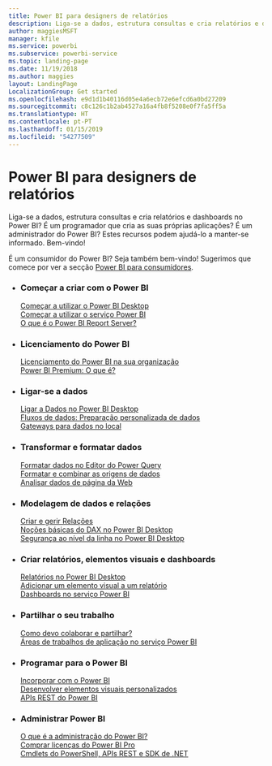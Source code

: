 ```yaml
---
title: Power BI para designers de relatórios
description: Liga-se a dados, estrutura consultas e cria relatórios e dashboards no Power BI? É um programador que cria as suas próprias aplicações ou um administrador do Power BI?
author: maggiesMSFT
manager: kfile
ms.service: powerbi
ms.subservice: powerbi-service
ms.topic: landing-page
ms.date: 11/19/2018
ms.author: maggies
layout: LandingPage
LocalizationGroup: Get started
ms.openlocfilehash: e9d1d1b40116d05e4a6ecb72e6efcd6a0bd27209
ms.sourcegitcommit: c8c126c1b2ab4527a16a4fb8f5208e0f7fa5ff5a
ms.translationtype: HT
ms.contentlocale: pt-PT
ms.lasthandoff: 01/15/2019
ms.locfileid: "54277509"
---
```

# <a name="power-bi-for-report-designers"></a>Power BI para designers de relatórios

Liga-se a dados, estrutura consultas e cria relatórios e dashboards no Power BI? É um programador que cria as suas próprias aplicações? É um administrador do Power BI? Estes recursos podem ajudá-lo a manter-se informado. Bem-vindo!

É um consumidor do Power BI? Seja também bem-vindo! Sugerimos que comece por ver a secção [Power BI para consumidores](consumer/power-bi-consumer-landing.md).

<ul class="panelContent cardsF"> 
              <li> 
                             <div class="cardSize"> 
                                           <div class="cardPadding"> 
                                                          <div class="card"> 
                                                                        <div class="cardText"> 
                                                                                      <h3>Começar a criar com o Power BI</h3> 
                                                                                      <p></p>
                                                                                            <a href="desktop-what-is-desktop.md">Começar a utilizar o Power BI Desktop</a><br/> 
                                                                                            <a href="power-bi-overview.md">Começar a utilizar o serviço Power BI</a><br/> 
                                                                                            <a href="report-server/get-started.md">O que é o Power BI Report Server?</a>
                                                                        </div> 
                                                          </div> 
                                           </div> 
                             </div> 
              </li>
              <li> 
                             <div class="cardSize"> 
                                           <div class="cardPadding"> 
                                                          <div class="card"> 
                                                                        <div class="cardText"> 
                                                                                      <h3>Licenciamento do Power BI</h3> 
                                                                                      <p></p>
                                                                                            <a href="service-admin-licensing-organization.md">Licenciamento do Power BI na sua organização</a><br/> 
                                                                                            <a href="service-premium.md">Power BI Premium: O que é?</a> 
                                                                        </div> 
                                                          </div> 
                                           </div> 
                             </div> 
              </li>
              <li> 
                             <div class="cardSize"> 
                                           <div class="cardPadding"> 
                                                          <div class="card"> 
                                                                        <div class="cardText"> 
                                                                                      <h3>Ligar-se a dados</h3> 
                                                                                      <p></p>
                                                                                            <a href="desktop-quickstart-connect-to-data.md">Ligar a Dados no Power BI Desktop</a><br/> 
                                                                                            <a href="service-dataflows-overview.md">Fluxos de dados: Preparação personalizada de dados</a><br/> 
                                                                                            <a href="service-gateway-install.md">Gateways para dados no local</a>
                                                                        </div> 
                                                          </div> 
                                           </div> 
                             </div> 
              </li>
              <li> 
                             <div class="cardSize"> 
                                           <div class="cardPadding"> 
                                                          <div class="card"> 
                                                                        <div class="cardText"> 
                                                                                      <h3>Transformar e formatar dados</h3> 
                                                                                      <p></p>
                                                                                            <a href="desktop-common-query-tasks.md">Formatar dados no Editor do Power Query</a><br/> 
                                                                                            <a href="desktop-shape-and-combine-data.md">Formatar e combinar as origens de dados</a><br/> 
                                                                                            <a href="desktop-tutorial-importing-and-analyzing-data-from-a-web-page.md">Analisar dados de página da Web</a>
                                                                        </div> 
                                                          </div> 
                                           </div> 
                             </div> 
              </li>
              <li> 
                             <div class="cardSize"> 
                                           <div class="cardPadding"> 
                                                          <div class="card"> 
                                                                       <div class="cardText"> 
                                                                                      <h3>Modelagem de dados e relações</h3> 
                                                                                      <p></p>
                                                                                            <a href="desktop-create-and-manage-relationships.md">Criar e gerir Relações</a><br/>
                                                                                            <a href="desktop-quickstart-learn-dax-basics.md">Noções básicas do DAX no Power BI Desktop</a><br/> 
                                                                                            <a href="service-admin-rls.md">Segurança ao nível da linha no Power BI Desktop</a> 
                                                                        </div> 
                                                          </div> 
                                           </div> 
                             </div> 
              </li>
              <li> 
                             <div class="cardSize"> 
                                           <div class="cardPadding"> 
                                                          <div class="card"> 
                                                                        <div class="cardText"> 
                                                                                      <h3>Criar relatórios, elementos visuais e dashboards</h3> 
                                                                                      <p></p>
                                                                                            <a href="desktop-report-view.md">Relatórios no Power BI Desktop</a><br/> 
                                                                                            <a href="power-bi-report-add-visualizations-i.md">Adicionar um elemento visual a um relatório</a><br/> 
                                                                                            <a href="service-dashboard-create.md">Dashboards no serviço Power BI</a>
                                                                        </div> 
                                                          </div> 
                                           </div> 
                             </div> 
              </li>
              <li> 
                             <div class="cardSize"> 
                                           <div class="cardPadding"> 
                                                          <div class="card"> 
                                                                        <div class="cardText"> 
                                                                                      <h3>Partilhar o seu trabalho</h3> 
                                                                                      <p></p>
                                                                                            <a href="service-how-to-collaborate-distribute-dashboards-reports.md">Como devo colaborar e partilhar?</a><br/>
                                                                                            <a href="service-create-workspaces.md">Áreas de trabalhos de aplicação no serviço Power BI</a> 
                                                                        </div> 
                                                          </div> 
                                           </div> 
                             </div> 
              </li>
              <li> 
                             <div class="cardSize"> 
                                           <div class="cardPadding"> 
                                                          <div class="card"> 
                                                                        <div class="cardText"> 
                                                                                      <h3>Programar para o Power BI</h3> 
                                                                                      <p></p>
                                                                                            <a href="developer/embedding.md">Incorporar com o Power BI</a><br/> 
                                                                                            <a href="developer/custom-visual-develop-tutorial.md">Desenvolver elementos visuais personalizados</a><br/> 
                                                                                            <a href="https://docs.microsoft.com/rest/api/power-bi">APIs REST do Power BI</a>
                                                                        </div> 
                                                          </div> 
                                           </div> 
                             </div> 
              </li>
              <li> 
                             <div class="cardSize"> 
                                           <div class="cardPadding"> 
                                                          <div class="card"> 
                                                                        <div class="cardText"> 
                                                                                      <h3>Administrar Power BI</h3> 
                                                                                      <p></p>
                                                                                            <a href="service-admin-administering-power-bi-in-your-organization.md">O que é a administração do Power BI?</a><br/> 
                                                                                            <a href="service-admin-purchasing-power-bi-pro.md">Comprar licenças do Power BI Pro</a><br/>
                                                                                            <a href="service-admin-reference.md">Cmdlets do PowerShell, APIs REST e SDK de .NET</a>
                                                                        </div> 
                                                          </div> 
                                           </div> 
                             </div> 
              </li>
</ul>



